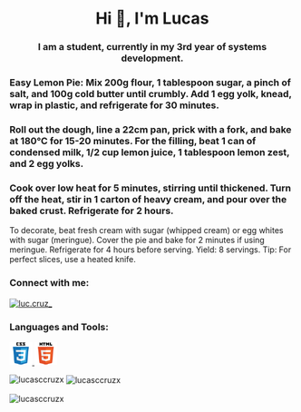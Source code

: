 <h1 align="center">Hi 👋, I'm Lucas</h1>
<h3 align="center">I am a student, currently in my 3rd year of systems development.</h3>
<h3>Easy Lemon Pie: Mix 200g flour, 1 tablespoon sugar, a pinch of salt, and 100g cold butter until crumbly. Add 1 egg yolk, knead, wrap in plastic, and refrigerate for 30 minutes.</h3>
<h3>Roll out the dough, line a 22cm pan, prick with a fork, and bake at 180°C for 15-20 minutes. For the filling, beat 1 can of condensed milk, 1/2 cup lemon juice, 1 tablespoon lemon zest, and 2 egg yolks.</h3>
<h3>Cook over low heat for 5 minutes, stirring until thickened. Turn off the heat, stir in 1 carton of heavy cream, and pour over the baked crust. Refrigerate for 2 hours. 
</h3>To decorate, beat fresh cream with sugar (whipped cream) or egg whites with sugar (meringue). Cover the pie and bake for 2 minutes if using meringue. Refrigerate for 4 hours before serving. Yield: 8 servings. Tip: For perfect slices, use a heated knife.</h3>

<h3 align="left">Connect with me:</h3>
<p align="left">
<a href="https://instagram.com/luc.cruz_" target="blank"><img align="center" src="https://raw.githubusercontent.com/rahuldkjain/github-profile-readme-generator/master/src/images/icons/Social/instagram.svg" alt="luc.cruz_" height="30" width="40" /></a>
</p>

<h3 align="left">Languages and Tools:</h3>
<p align="left"> <a href="https://www.w3schools.com/css/" target="_blank" rel="noreferrer"> <img src="https://raw.githubusercontent.com/devicons/devicon/master/icons/css3/css3-original-wordmark.svg" alt="css3" width="40" height="40"/> </a> <a href="https://www.w3.org/html/" target="_blank" rel="noreferrer"> <img src="https://raw.githubusercontent.com/devicons/devicon/master/icons/html5/html5-original-wordmark.svg" alt="html5" width="40" height="40"/> </a> </p>

<p><img align="left" src="https://github-readme-stats.vercel.app/api/top-langs?username=lucasccruzx&show_icons=true&locale=en&layout=compact" alt="lucasccruzx" /></p>

<p>&nbsp;<img align="center" src="https://github-readme-stats.vercel.app/api?username=lucasccruzx&show_icons=true&locale=en" alt="lucasccruzx" /></p>

<p><img align="center" src="https://github-readme-streak-stats.herokuapp.com/?user=lucasccruzx&" alt="lucasccruzx" /></p>
